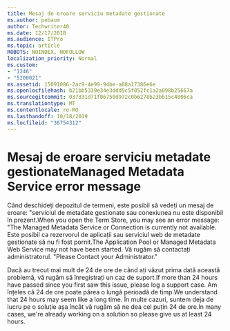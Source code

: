 ```yaml
---
title: Mesaj de eroare serviciu metadate gestionate
ms.author: pebaum
author: Techwriter40
ms.date: 12/17/2018
ms.audience: ITPro
ms.topic: article
ROBOTS: NOINDEX, NOFOLLOW
localization_priority: Normal
ms.custom:
- "1246"
- "5200021"
ms.assetid: 15091086-2ac9-4e99-94be-a08a17386e6e
ms.openlocfilehash: b21bb5339e34e3ddd9c5f052fc1a2a098b25667a
ms.sourcegitcommit: 037331d71f06750d972c0b6278b23bb15c4806ca
ms.translationtype: MT
ms.contentlocale: ro-RO
ms.lasthandoff: 10/18/2019
ms.locfileid: "36754312"
---
```

# <a name="managed-metadata-service-error-message"></a><span data-ttu-id="fc499-102">Mesaj de eroare serviciu metadate gestionate</span><span class="sxs-lookup"><span data-stu-id="fc499-102">Managed Metadata Service error message</span></span>

<span data-ttu-id="fc499-103">Când deschideți depozitul de termeni, este posibil să vedeți un mesaj de eroare: "serviciul de metadate gestionate sau conexiunea nu este disponibil în prezent.</span><span class="sxs-lookup"><span data-stu-id="fc499-103">When you open the Term Store, you may see an error message: "The Managed Metadata Service or Connection is currently not available.</span></span> <span data-ttu-id="fc499-104">Este posibil ca rezervorul de aplicații sau serviciul web de metadate gestionate să nu fi fost pornit.</span><span class="sxs-lookup"><span data-stu-id="fc499-104">The Application Pool or Managed Metadata Web Service may not have been started.</span></span> <span data-ttu-id="fc499-105">Vă rugăm să contactați administratorul. "</span><span class="sxs-lookup"><span data-stu-id="fc499-105">Please Contact your Administrator."</span></span>
  
<span data-ttu-id="fc499-106">Dacă au trecut mai mult de 24 de ore de când ați văzut prima dată această problemă, vă rugăm să înregistrați un caz de suport.</span><span class="sxs-lookup"><span data-stu-id="fc499-106">If more than 24 hours have passed since you first saw this issue, please log a support case.</span></span> <span data-ttu-id="fc499-107">Am înțeles că 24 de ore poate părea o lungă perioadă de timp.</span><span class="sxs-lookup"><span data-stu-id="fc499-107">We understand that 24 hours may seem like a long time.</span></span> <span data-ttu-id="fc499-108">În multe cazuri, suntem deja de lucru pe o soluție așa încât vă rugăm să ne dea cel puțin 24 de ore.</span><span class="sxs-lookup"><span data-stu-id="fc499-108">In many cases, we're already working on a solution so please give us at least 24 hours.</span></span>
  